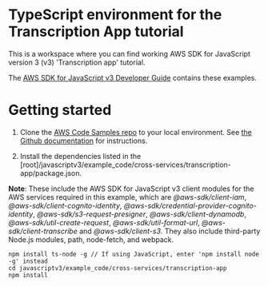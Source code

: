 # TypeScript environment for the Transcription App tutorial
This is a workspace where you can find working AWS SDK for JavaScript version 3 (v3) 'Transcription app' tutorial.

The [AWS SDK for JavaScript v3 Developer Guide](https://docs.aws.amazon.com/sdk-for-javascript/v3/developer-guide/tarnscription-app.html) contains these examples.

# Getting started

1. Clone the [AWS Code Samples repo](https://github.com/awsdocs/aws-doc-sdk-examples) to your local environment. 
See [the Github documentation](https://docs.github.com/en/github/creating-cloning-and-archiving-repositories/cloning-a-repository) for 
instructions.

1. Install the dependencies listed in the [root]/javascriptv3/example_code/cross-services/transcription-app/package.json.

**Note**: These include the AWS SDK for JavaScript v3 client modules for the AWS services required in this example, 
which are *@aws-sdk/client-iam*, *@aws-sdk/client-cognito-identity*, *@aws-sdk/credential-provider-cognito-identity*, *@aws-sdk/s3-request-presigner*,
*@aws-sdk/client-dynamodb*, *@aws-sdk/util-create-request*, *@aws-sdk/util-format-url*, *@aws-sdk/client-transcribe* and *@aws-sdk/client-s3*.
They also include third-party Node.js modules, path, node-fetch, and webpack.
```
npm install ts-node -g // If using JavaScript, enter 'npm install node -g' instead
cd javascriptv3/example_code/cross-services/transcription-app 
npm install
```

